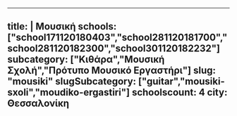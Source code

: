 
---
title: |
   Μουσική
schools: ["school171120180403","school281120181700","school281120182300","school301120182232"]
subcategory: ["Κιθάρα","Μουσική Σχολή","Πρότυπο Μουσικό Εργαστήρι"]
slug: "mousiki"
slugSubcategory: ["guitar","mousiki-sxoli","moudiko-ergastiri"]
schoolscount: 4
city: Θεσσαλονίκη
---


